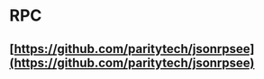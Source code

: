 # RPC

## [https://github.com/paritytech/jsonrpsee](https://github.com/paritytech/jsonrpsee)

<DocsAD/>